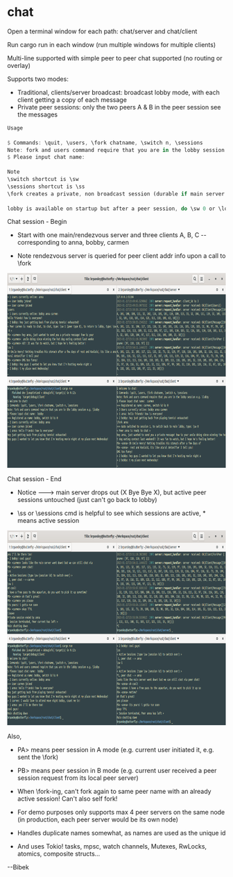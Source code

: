 # chat

Open a terminal window for each path: chat/server and chat/client

Run cargo run in each window (run multiple windows for multiple clients)

Multi-line supported with simple peer to peer chat supported (no routing or overlay)

Supports two modes: 

* Traditional, clients/server broadcast: broadcast lobby mode, with each client getting a copy of each message
* Private peer sessions: only the two peers A & B in the peer session see the messages

```rust
Usage

$ Commands: \quit, \users, \fork chatname, \switch n, \sessions
Note: fork and users command require that you are in the lobby session e.g. \lobby
$ Please input chat name:

Note
\switch shortcut is \sw
\sessions shortcut is \ss
\fork creates a private, non broadcast session (durable if main server drops)

lobby is available on startup but after a peer session, do \sw 0 or \lob or \lobby
```

Chat session - Begin

* Start with one main/rendezvous server and three clients A, B, C -- corresponding to anna, bobby, carmen

* Note rendezvous server is queried for peer client addr info upon a call to \fork

<p float="left">
  <img src='images/chat1.png' width='845' height='450'/> 
</p>


Chat session - End

* Notice ---> main server drops out (X Bye Bye X), but active peer sessions untouched (just can't go back to lobby)

* \ss or \sessions cmd is helpful to see which sessions are active, * means active session

<p float="left">
  <img src='images/chat2.png' width='845' height='450'/> 
</p>


Also,

* PA> means peer session in A mode (e.g. current user initiated it, e.g. sent the \fork)

* PB> means peer session in B mode (e.g. current user received a peer session request from its local peer server)

* When \fork-ing, can't fork again to same peer name with an already active session! Can't also self fork!

* For demo purposes only supports max 4 peer servers on the same node (in production, each peer server would be its own node)

* Handles duplicate names somewhat, as names are used as the unique id

* And uses Tokio! tasks, mpsc, watch channels, Mutexes, RwLocks, atomics, composite structs...

--Bibek
